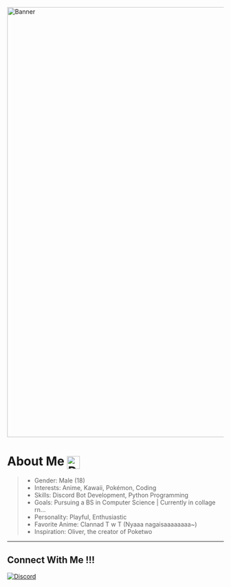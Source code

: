 <img src="https://i.pinimg.com/originals/df/28/4a/df284a3abd538a8c7fc75dd6892876e1.gif" alt="Banner" style="width: 1000px; height: auto;" />

# About Me <img src="https://i.pinimg.com/originals/6a/38/26/6a3826445f169ce496fcb21603da17e5.gif" alt="Dancing Cute" style="width: 30px; height: auto; vertical-align: middle;" />
> - Gender: Male (18)
> - Interests: Anime, Kawaii, Pokémon, Coding
> - Skills: Discord Bot Development, Python Programming
> - Goals: Pursuing a BS in Computer Science | Currently in collage rn...
> - Personality: Playful, Enthusiastic
> - Favorite Anime: Clannad T w T (Nyaaa nagaisaaaaaaaa~)
> - Inspiration: Oliver, the creator of Poketwo

--------------------------------------------------------------------------------------------------------------------------

## Connect With Me !!!
[![Discord](https://img.shields.io/badge/Discord-7289DA?style=for-the-badge&logo=discord)](https://discord.gg/nmrAVfva)
